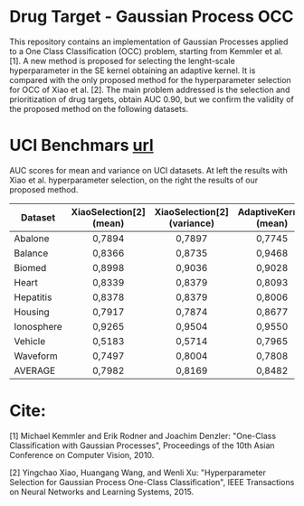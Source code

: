 # Drug Target - Gaussian Process OCC

This repository contains an implementation of Gaussian Processes applied to a One Class Classification (OCC) problem, starting from Kemmler et al. [1].
A new method is proposed for selecting the lenght-scale hyperparameter in the SE kernel obtaining an adaptive kernel. It is compared with the only proposed method for the hyperparameter selection for OCC of Xiao et al. [2]. 
The main problem addressed is the selection and prioritization of drug targets, obtain AUC 0.90, but we confirm the validity of the proposed method on the following datasets.

# UCI Benchmars [url](http://homepage.tudelft.nl/n9d04/occ/index.html)

AUC scores for mean and variance on UCI datasets. At left the results with Xiao et al. hyperparameter selection, on the right the results of our proposed method.

| Dataset    |XiaoSelection[2] (mean)|XiaoSelection[2] (variance)| AdaptiveKernel (mean)| AdaptiveKernel (variance)|
|------------|:---------------------:|:-------------------------:|:--------------------:|:------------------------:|
| Abalone    |         0,7894        |           0,7897          |        0,7745        |          0,7428          |
| Balance    |         0,8366        |           0,8735          |        0,9468        |          0,9682          |
| Biomed     |         0,8998        |           0,9036          |        0,9028        |          0,8960          |
| Heart      |         0,8339        |           0,8379          |        0,8093        |          0,7925          |
| Hepatitis  |         0,8378        |           0,8379          |        0,8006        |          0,7794          |
| Housing    |         0,7917        |           0,7874          |        0,8677        |          0,8680          |
| Ionosphere |         0,9265        |           0,9504          |        0,9550        |          0,9649          |
| Vehicle    |         0,5183        |           0,5714          |        0,7965        |          0,8656          |
| Waveform   |         0,7497        |           0,8004          |        0,7808        |          0,8167          |
| AVERAGE    |         0,7982        |           0,8169          |        0,8482        |          0,8549          |

# Cite:

[1] Michael Kemmler and Erik Rodner and Joachim Denzler: "One-Class Classification with Gaussian Processes", Proceedings of the 10th Asian Conference on Computer Vision, 2010.

[2] Yingchao Xiao, Huangang Wang, and Wenli Xu: "Hyperparameter Selection for Gaussian Process One-Class Classification", IEEE Transactions on Neural Networks and Learning Systems, 2015.